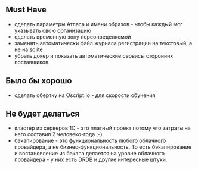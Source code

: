 
## Must Have

* сделать параметры Атласа и имени образов - чтобы каждый мог указывать свою организацию
* сделать временную зону переопределяемой
* заменять автоматически файл журнала регистрации на текстовый, а не на sqlite
* убрать докер и показать автоматические сервисы сторонних поставщиков

## Было бы хорошо

* сделать обертку на Oscript.io - для скорости обучения

## Не будет делаться

* кластер из серверов 1С - это платный проект потому что затраты на него составил 2 человеко-года ;-)
* бэкапирование - это функциональность любого облачного провайдера, а не бизнес-функциональность. То есть бэкапирование и востановление из бэкапа делается на уровне облачного провайдера -  у них есть DRDB и другие интересные штуки.
